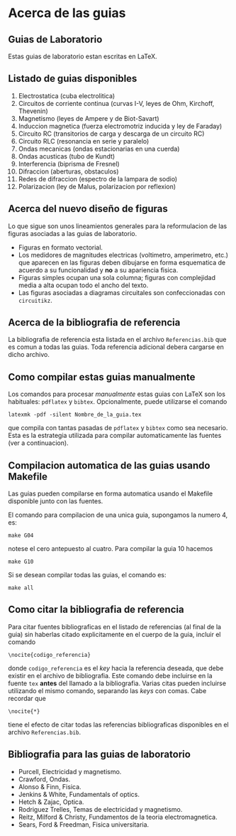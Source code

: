 Acerca de las guias
===================

Guias de Laboratorio
--------------------
Estas guias de laboratorio estan escritas en LaTeX. 

Listado de guias disponibles
----------------------------

1. Electrostatica (cuba electrolitica)
1. Circuitos de corriente continua (curvas I-V, leyes de Ohm, Kirchoff, 
    Thevenin)
1. Magnetismo (leyes de Ampere y de Biot-Savart)
1. Induccion magnetica (fuerza electromotriz inducida y ley de Faraday)
1. Circuito RC (transitorios de carga y descarga de un circuito RC)
1. Circuito RLC (resonancia en serie y paralelo)
1. Ondas mecanicas (ondas estacionarias en una cuerda)
1. Ondas acusticas (tubo de Kundt)
1. Interferencia (biprisma de Fresnel)
1. Difraccion (aberturas, obstaculos)
1. Redes de difraccion (espectro de la lampara de sodio)
1. Polarizacion (ley de Malus, polarizacion por reflexion)


Acerca del nuevo diseño de figuras
----------------------------------
Lo que sigue son unos lineamientos generales para la reformulacion de las
figuras asociadas a las guias de laboratorio.

- Figuras en formato vectorial.
- Los medidores de magnitudes electricas (voltimetro, amperimetro, etc.)
  que aparecen en las figuras deben dibujarse en forma esquematica de acuerdo
  a su funcionalidad y **no** a su apariencia fisica. 
- Figuras simples ocupan una sola columna; figuras con complejidad media a alta
  ocupan todo el ancho del texto.
- Las figuras asociadas a diagramas circuitales son confeccionadas con
  `circuitikz`.

Acerca de la bibliografia de referencia
---------------------------------------

La bibliografia de referencia esta listada en el archivo `Referencias.bib` que 
es comun a todas las guias. Toda referencia adicional debera cargarse en dicho 
archivo.


Como compilar estas guias manualmente
-------------------------------------

Los comandos para procesar *manualmente* estas guias con LaTeX 
son los habituales: `pdflatex` y `bibtex`. Opcionalmente, puede utilizarse el
comando 

    latexmk -pdf -silent Nombre_de_la_guia.tex

que compila con tantas pasadas de `pdflatex` y `bibtex` como sea necesario. 
Esta es la estrategia utilizada para compilar automaticamente las fuentes 
(ver a continuacion).

Compilacion automatica de las guias usando Makefile
---------------------------------------------------

Las guias pueden compilarse en forma automatica usando el Makefile 
disponible junto con las fuentes.

El comando para compilacion de una unica guia, supongamos la numero 4, es:

    make G04

notese el cero antepuesto al cuatro. Para compilar la guia 10 hacemos

    make G10

Si se desean compilar todas las guias, el comando es:

    make all


Como citar la bibliografia de referencia
----------------------------------------

Para citar fuentes bibliograficas en el listado de referencias (al final de 
la guia) sin haberlas citado explicitamente en el cuerpo de la guia, incluir
el comando

    \nocite{codigo_referencia}

donde `codigo_referencia` es el *key* hacia la referencia deseada, que debe
existir en el archivo de bibliografia. Este comando debe incluirse en la 
fuente `tex` **antes** del llamado a la bibliografia. Varias citas pueden
incluirse utilizando el mismo comando, separando las *keys* con comas. 
Cabe recordar que 

    \nocite{*}

tiene el efecto de citar todas las referencias bibliograficas disponibles en el
archivo `Referencias.bib`.

Bibliografia para las guias de laboratorio
------------------------------------------
- Purcell, Electricidad y magnetismo.
- Crawford, Ondas.
- Alonso & Finn, Fisica.
- Jenkins & White, Fundamentals of optics.
- Hetch & Zajac, Optica.
- Rodriguez Trelles, Temas de electricidad y magnetismo.
- Reitz, Milford & Christy, Fundamentos de la teoria electromagnetica.
- Sears, Ford & Freedman, Fisica universitaria. 

